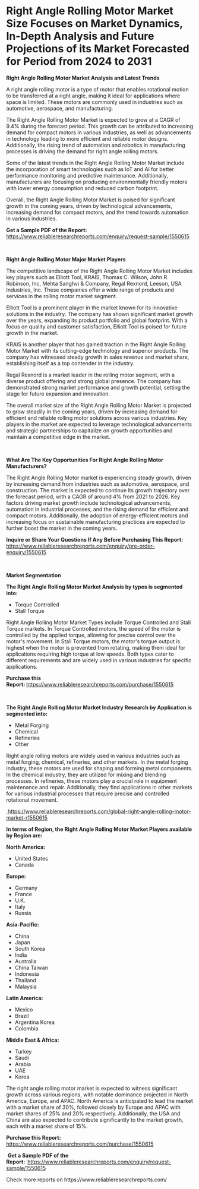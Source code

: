 <p><h1>Right Angle Rolling Motor Market Size Focuses on Market Dynamics, In-Depth Analysis and Future Projections of its Market Forecasted for Period from 2024 to 2031</h1></p><p><strong>Right Angle Rolling Motor Market Analysis and Latest Trends</strong></p>
<p><p>A right angle rolling motor is a type of motor that enables rotational motion to be transferred at a right angle, making it ideal for applications where space is limited. These motors are commonly used in industries such as automotive, aerospace, and manufacturing.</p><p>The Right Angle Rolling Motor Market is expected to grow at a CAGR of 9.4% during the forecast period. This growth can be attributed to increasing demand for compact motors in various industries, as well as advancements in technology leading to more efficient and reliable motor designs. Additionally, the rising trend of automation and robotics in manufacturing processes is driving the demand for right angle rolling motors.</p><p>Some of the latest trends in the Right Angle Rolling Motor Market include the incorporation of smart technologies such as IoT and AI for better performance monitoring and predictive maintenance. Additionally, manufacturers are focusing on producing environmentally friendly motors with lower energy consumption and reduced carbon footprint.</p><p>Overall, the Right Angle Rolling Motor Market is poised for significant growth in the coming years, driven by technological advancements, increasing demand for compact motors, and the trend towards automation in various industries.</p></p>
<p><strong>Get a Sample PDF of the Report:&nbsp;</strong> <a href="https://www.reliableresearchreports.com/enquiry/request-sample/1550615">https://www.reliableresearchreports.com/enquiry/request-sample/1550615</a></p>
<p>&nbsp;</p>
<p><strong>Right Angle Rolling Motor Major Market Players</strong></p>
<p><p>The competitive landscape of the Right Angle Rolling Motor Market includes key players such as Elliott Tool, KRAIS, Thomas C. Wilson, John R. Robinson, Inc, Mehta Sanghvi & Company, Regal Rexnord, Leeson, USA Industries, Inc. These companies offer a wide range of products and services in the rolling motor market segment.</p><p>Elliott Tool is a prominent player in the market known for its innovative solutions in the industry. The company has shown significant market growth over the years, expanding its product portfolio and global footprint. With a focus on quality and customer satisfaction, Elliott Tool is poised for future growth in the market.</p><p>KRAIS is another player that has gained traction in the Right Angle Rolling Motor Market with its cutting-edge technology and superior products. The company has witnessed steady growth in sales revenue and market share, establishing itself as a top contender in the industry.</p><p>Regal Rexnord is a market leader in the rolling motor segment, with a diverse product offering and strong global presence. The company has demonstrated strong market performance and growth potential, setting the stage for future expansion and innovation.</p><p>The overall market size of the Right Angle Rolling Motor Market is projected to grow steadily in the coming years, driven by increasing demand for efficient and reliable rolling motor solutions across various industries. Key players in the market are expected to leverage technological advancements and strategic partnerships to capitalize on growth opportunities and maintain a competitive edge in the market.</p></p>
<p>&nbsp;</p>
<p><strong>What Are The Key Opportunities For Right Angle Rolling Motor Manufacturers?</strong></p>
<p><p>The Right Angle Rolling Motor market is experiencing steady growth, driven by increasing demand from industries such as automotive, aerospace, and construction. The market is expected to continue its growth trajectory over the forecast period, with a CAGR of around 4% from 2021 to 2026. Key factors driving market growth include technological advancements, automation in industrial processes, and the rising demand for efficient and compact motors. Additionally, the adoption of energy-efficient motors and increasing focus on sustainable manufacturing practices are expected to further boost the market in the coming years.</p></p>
<p><strong>Inquire or Share Your Questions If Any Before Purchasing This Report:</strong> <a href="https://www.reliableresearchreports.com/enquiry/pre-order-enquiry/1550615">https://www.reliableresearchreports.com/enquiry/pre-order-enquiry/1550615</a></p>
<p>&nbsp;</p>
<p><strong>Market Segmentation</strong></p>
<p><strong>The Right Angle Rolling Motor Market Analysis by types is segmented into:</strong></p>
<p><ul><li>Torque Controlled</li><li>Stall Torque</li></ul></p>
<p><p>Right Angle Rolling Motor Market Types include Torque Controlled and Stall Torque markets. In Torque Controlled motors, the speed of the motor is controlled by the applied torque, allowing for precise control over the motor's movement. In Stall Torque motors, the motor's torque output is highest when the motor is prevented from rotating, making them ideal for applications requiring high torque at low speeds. Both types cater to different requirements and are widely used in various industries for specific applications.</p></p>
<p><strong>Purchase this Report:&nbsp;</strong><a href="https://www.reliableresearchreports.com/purchase/1550615">https://www.reliableresearchreports.com/purchase/1550615</a></p>
<p>&nbsp;</p>
<p><strong>The Right Angle Rolling Motor Market Industry Research by Application is segmented into:</strong></p>
<p><ul><li>Metal Forging</li><li>Chemical</li><li>Refineries</li><li>Other</li></ul></p>
<p><p>Right angle rolling motors are widely used in various industries such as metal forging, chemical, refineries, and other markets. In the metal forging industry, these motors are used for shaping and forming metal components. In the chemical industry, they are utilized for mixing and blending processes. In refineries, these motors play a crucial role in equipment maintenance and repair. Additionally, they find applications in other markets for various industrial processes that require precise and controlled rotational movement.</p></p>
<p><a href="https://www.reliableresearchreports.com/global-right-angle-rolling-motor-market-r1550615">&nbsp;https://www.reliableresearchreports.com/global-right-angle-rolling-motor-market-r1550615</a></p>
<p><strong>In terms of Region, the Right Angle Rolling Motor Market Players available by Region are:</strong></p>
<p>
    <p> <strong> North America: </strong>
        <ul>
            <li>United States</li>
            <li>Canada</li>
        </ul>
        </p> 
    <p> <strong> Europe: </strong>
        <ul>
            <li>Germany</li>
            <li>France</li>
            <li>U.K.</li>
            <li>Italy</li>
            <li>Russia</li>
        </ul>
        </p> 
    <p> <strong> Asia-Pacific: </strong>
        <ul>
            <li>China</li>
            <li>Japan</li>
            <li>South Korea</li>
            <li>India</li>
            <li>Australia</li>
            <li>China Taiwan</li>
            <li>Indonesia</li>
            <li>Thailand</li>
            <li>Malaysia</li>
        </ul>
        </p> 
    <p> <strong> Latin America: </strong>
        <ul>
            <li>Mexico</li>
            <li>Brazil</li>
            <li>Argentina Korea</li>
            <li>Colombia</li>
        </ul>
        </p> 
    <p> <strong> Middle East & Africa: </strong>
        <ul>
            <li>Turkey</li>
            <li>Saudi</li>
            <li>Arabia</li>
            <li>UAE</li>
            <li>Korea</li>
        </ul>
    </p>
    </p>
<p><p>The right angle rolling motor market is expected to witness significant growth across various regions, with notable dominance projected in North America, Europe, and APAC. North America is anticipated to lead the market with a market share of 30%, followed closely by Europe and APAC with market shares of 25% and 20% respectively. Additionally, the USA and China are also expected to contribute significantly to the market growth, each with a market share of 15%.</p></p>
<p><strong>Purchase this Report: </strong><a href="https://www.reliableresearchreports.com/purchase/1550615">https://www.reliableresearchreports.com/purchase/1550615</a></p>
<p>&nbsp;<strong>Get a Sample PDF of the Report:&nbsp;&nbsp;</strong><a href="https://www.reliableresearchreports.com/enquiry/request-sample/1550615">https://www.reliableresearchreports.com/enquiry/request-sample/1550615</a></p>
<p><strong></strong></p>
<p>Check more reports on https://www.reliableresearchreports.com/</p>